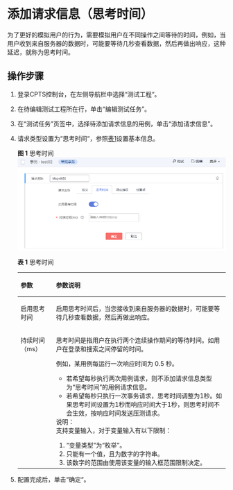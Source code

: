 # 添加请求信息（思考时间）<a name="cpts_01_0013"></a>

为了更好的模拟用户的行为，需要模拟用户在不同操作之间等待的时间，例如，当用户收到来自服务器的数据时，可能要等待几秒查看数据，然后再做出响应，这种延迟，就称为思考时间。

## 操作步骤<a name="section193091515104217"></a>

1.  登录CPTS控制台，在左侧导航栏中选择“测试工程“。
2.  在待编辑测试工程所在行，单击“编辑测试任务”。
3.  在“测试任务”页签中，选择待添加请求信息的用例，单击“添加请求信息”。
4.  请求类型设置为“思考时间“，参照[表1](#table187806288414)设置基本信息。

    **图 1**  思考时间<a name="fig1617313237286"></a>  
    ![](figures/思考时间.png "思考时间")

    **表 1**  思考时间

    <a name="table187806288414"></a>
    <table><thead align="left"><tr id="row1779728174111"><th class="cellrowborder" valign="top" width="17%" id="mcps1.2.3.1.1"><p id="p167774288414"><a name="p167774288414"></a><a name="p167774288414"></a>参数</p>
    </th>
    <th class="cellrowborder" valign="top" width="83%" id="mcps1.2.3.1.2"><p id="p13778162816413"><a name="p13778162816413"></a><a name="p13778162816413"></a>参数说明</p>
    </th>
    </tr>
    </thead>
    <tbody><tr id="row117979336328"><td class="cellrowborder" valign="top" width="17%" headers="mcps1.2.3.1.1 "><p id="p1799153333217"><a name="p1799153333217"></a><a name="p1799153333217"></a>启用思考时间</p>
    </td>
    <td class="cellrowborder" valign="top" width="83%" headers="mcps1.2.3.1.2 "><p id="p779912336328"><a name="p779912336328"></a><a name="p779912336328"></a><span>启用思考时间后，当您接收到来自服务器的数据时，可能要等待几秒查看数据，然后再做出响应。</span></p>
    </td>
    </tr>
    <tr id="row0780228144112"><td class="cellrowborder" valign="top" width="17%" headers="mcps1.2.3.1.1 "><p id="p197791328174118"><a name="p197791328174118"></a><a name="p197791328174118"></a><span class="keyword" id="keyword855903581912"><a name="keyword855903581912"></a><a name="keyword855903581912"></a>持续时间</span>（ms）</p>
    </td>
    <td class="cellrowborder" valign="top" width="83%" headers="mcps1.2.3.1.2 "><p id="p15413172918287"><a name="p15413172918287"></a><a name="p15413172918287"></a><span>思考时间是指用户在执行两个连续操作期间的等待时间。</span><span>如用户在登录和搜索之间停留的时间。</span></p>
    <p id="p544817918366"><a name="p544817918366"></a><a name="p544817918366"></a>例如，某用例每运行一次响应时间为 0.5 秒。</p>
    <a name="ul19281729183610"></a><a name="ul19281729183610"></a><ul id="ul19281729183610"><li>若希望每秒执行两次用例请求，则不添加请求信息类型为<span class="uicontrol" id="uicontrol11779132814110"><a name="uicontrol11779132814110"></a><a name="uicontrol11779132814110"></a>“思考时间”</span>的<span class="keyword" id="keyword1997814174218"><a name="keyword1997814174218"></a><a name="keyword1997814174218"></a>用例请求信息</span>。</li><li>若希望每秒只执行一次事务请求，思考时间调整为1秒。如果思考时间设置为1秒而响应时间大于1秒，则思考时间不会生效，按响应时间发送压测请求。</li></ul>
    <div class="note" id="note19555134010286"><a name="note19555134010286"></a><a name="note19555134010286"></a><span class="notetitle"> 说明： </span><div class="notebody"><div class="p" id="p10729113342818"><a name="p10729113342818"></a><a name="p10729113342818"></a>支持变量输入，对于变量输入有以下限制：<a name="ol1454285414318"></a><a name="ol1454285414318"></a><ol id="ol1454285414318"><li>“变量类型”为“枚举”。</li><li>只能有一个值，且为数字的字符串。</li><li>该数字的范围由使用该变量的输入框范围限制决定。</li></ol>
    </div>
    </div></div>
    </td>
    </tr>
    </tbody>
    </table>

5.  配置完成后，单击“确定“。


